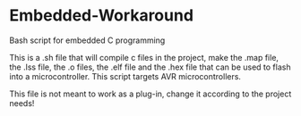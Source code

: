 # Embedded-Workaround
  Bash script for embedded C programming

  This is a .sh file that will compile c files in the project, make the .map file, the .lss file, the .o files,
the .elf file and the .hex file that can be used to flash into a microcontroller.
  This script targets AVR microcontrollers.

This file is not meant to work as a plug-in, change it according to the project needs!
